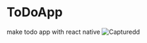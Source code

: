 # ToDoApp
make todo app with react native 
![Capturedd](https://user-images.githubusercontent.com/64332249/102618661-3ce6a300-414c-11eb-95ea-f76fad9f6ba1.JPG)

